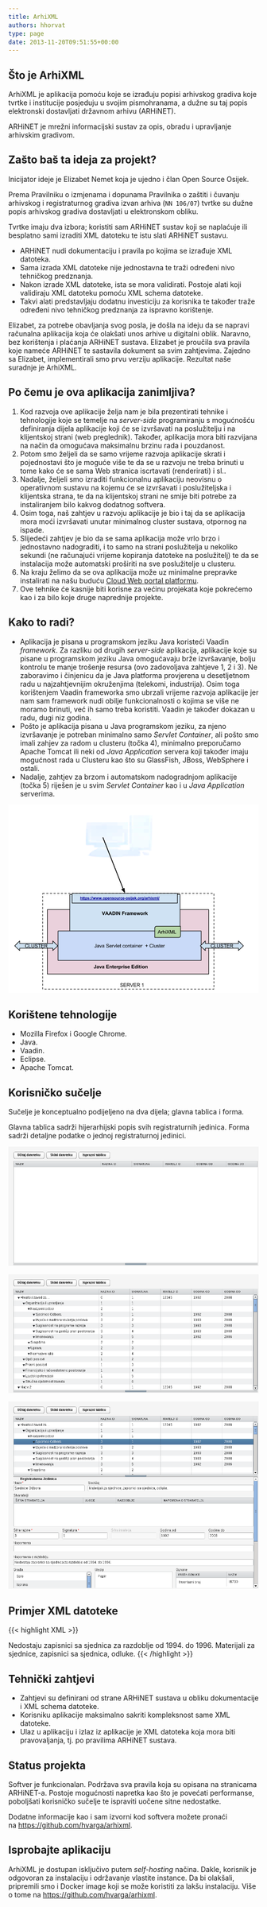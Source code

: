 ```yaml
---
title: ArhiXML
authors: hhorvat
type: page
date: 2013-11-20T09:51:55+00:00
---
```


## Što je ArhiXML

ArhiXML je aplikacija pomoću koje se izrađuju popisi arhivskog gradiva koje tvrtke i institucije posjeduju u svojim pismohranama, a dužne su taj popis elektronski dostavljati državnom arhivu (ARHiNET).

ARHiNET je mrežni informacijski sustav za opis, obradu i upravljanje arhivskim gradivom.

## Zašto baš ta ideja za projekt?

Inicijator ideje je Elizabet Nemet koja je ujedno i član Open Source Osijek.

Prema Pravilniku o izmjenama i dopunama Pravilnika o zaštiti i čuvanju arhivskog i registraturnog gradiva izvan arhiva (`NN 106/07`) tvrtke su dužne popis arhivskog gradiva dostavljati u elektronskom obliku.

Tvrtke imaju dva izbora; koristiti sam ARHiNET sustav koji se naplaćuje ili besplatno sami izraditi XML datoteku te istu slati ARHiNET sustavu.

- ARHiNET nudi dokumentaciju i pravila po kojima se izrađuje XML datoteka.
- Sama izrada XML datoteke nije jednostavna te traži određeni nivo tehničkog predznanja.
- Nakon izrade XML datoteke, ista se mora validirati. Postoje alati koji validiraju XML datoteku pomoću XML schema datoteke.
- Takvi alati predstavljaju dodatnu investiciju za korisnika te također traže određeni nivo tehničkog predznanja za ispravno korištenje.

Elizabet, za potrebe obavljanja svog posla, je došla na ideju da se napravi računalna aplikacija koja će olakšati unos arhive u digitalni oblik. Naravno, bez korištenja i plaćanja ARHiNET sustava. Elizabet je proučila sva pravila koje nameće ARHiNET te sastavila dokument sa svim zahtjevima. Zajedno sa Elizabet, implementirali smo prvu verziju aplikacije. Rezultat naše suradnje je ArhiXML.

## Po čemu je ova aplikacija zanimljiva?

1. Kod razvoja ove aplikacije želja nam je bila prezentirati tehnike i tehnologije koje se temelje na *server-side* programiranju s mogućnošću definiranja dijela aplikacije koji će se izvršavati na poslužitelju i na klijentskoj strani (web preglednik). Također, aplikacija mora biti razvijana na način da omogućava maksimalnu brzinu rada i pouzdanost.
2. Potom smo željeli da se samo vrijeme razvoja aplikacije skrati i pojednostavi što je moguće više te da se u razvoju ne treba brinuti u tome kako će se sama Web stranica iscrtavati (renderirati) i sl..
3. Nadalje, željeli smo izraditi funkcionalnu aplikaciju neovisnu o operativnom sustavu na kojemu će se izvršavati i poslužiteljska i klijentska strana, te da na klijentskoj strani ne smije biti potrebe za instaliranjem bilo kakvog dodatnog softvera.
4. Osim toga, naš zahtjev u razvoju aplikacije je bio i taj da se aplikacija mora moći izvršavati unutar minimalnog cluster sustava, otpornog na ispade.
5. Slijedeći zahtjev je bio da se sama aplikacija može vrlo brzo i jednostavno nadograditi, i to samo na strani poslužitelja u nekoliko sekundi (ne računajući vrijeme kopiranja datoteke na poslužitelj) te da se instalacija može automatski proširiti na sve poslužitelje u clusteru.
6. Na kraju želimo da se ova aplikacija može uz minimalne prepravke instalirati na našu buduću [Cloud Web portal platformu][1].
7. Ove tehnike će kasnije biti korisne za većinu projekata koje pokrećemo kao i za bilo koje druge naprednije projekte.

## Kako to radi?

- Aplikacija je pisana u programskom jeziku Java koristeći Vaadin *framework*. Za razliku od drugih *server-side* aplikacija, aplikacije koje su pisane u programskom jeziku Java omogućavaju brže izvršavanje, bolju kontrolu te manje trošenje resursa (ovo zadovoljava zahtjeve 1, 2 i 3). Ne zaboravimo i činjenicu da je Java platforma provjerena u desetljetnom radu u najzahtjevnijim okruženjima (telekomi, industrija). Osim toga korištenjem Vaadin frameworka smo ubrzali vrijeme razvoja aplikacije jer nam sam framework nudi obilje funkcionalnosti o kojima se više ne moramo brinuti, već ih samo treba koristiti. Vaadin je također dokazan u radu, dugi niz godina.
- Pošto je aplikacija pisana u Java programskom jeziku, za njeno izvršavanje je potreban minimalno samo *Servlet Container*, ali pošto smo imali zahjev za radom u clusteru (točka 4), minimalno preporučamo Apache Tomcat ili neki od *Java Application* servera koji također imaju mogućnost rada u Clusteru kao što su GlassFish, JBoss, WebSphere i ostali.
- Nadalje, zahtjev za brzom i automatskom nadogradnjom aplikacije (točka 5) riješen je u svim *Servlet Container* kao i u *Java Application* serverima.

![Logička shema rada](ArhiXML3.png)

## Korištene tehnologije

- Mozilla Firefox i Google Chrome.
- Java.
- Vaadin.
- Eclipse.
- Apache Tomcat.

## Korisničko sučelje

Sučelje je konceptualno podijeljeno na dva dijela; glavna tablica i forma.

Glavna tablica sadrži hijerarhijski popis svih registraturnih jedinica. Forma sadrži detaljne podatke o jednoj registraturnoj jedinici.

![Sučelje koje prikazuje praznu tablicu](sucelje-prazna-tablica.png)

![Sučelje koje prikazuje tablicu sa podacima](sucelje-tablica-sa-podacima.png)

![Sučelje koje prikazuje tablicu sa podacima i formom](sucelje-tablica-sa-podacima-i-formom.png)

## Primjer XML datoteke

{{< highlight XML >}}
<?xml version="1.0" standalone="yes"?>
<ARHiNET xmlns="http://arhinet.arhiv.hr/ARHiNET.xsd">
<RegistraturnaJedinica ImateljId="12345" RazinaId="0" Signatura="1" Naziv="Hrvatski zavod za ..." GodinaOd="1992" GodinaDo="2008">
    <Stvaratelj StvarateljId="98765" UlogaId="1"/>
    <RegistraturnaJedinica RazinaId="1" Signatura="1" Naziv="Organizacija i upravljanje">
        <RegistraturnaJedinica RazinaId="2" Signatura="1" Naziv="Nadzorni odbor">
            <RegistraturnaJedinica RazinaId="3" Signatura="1" Naziv="Sjednice Odbora" GodinaOd="1992" GodinaDo="2008">
                <NapomenaORazdoblju>Nedostaju zapisnici sa sjednica za razdoblje od 1994. do 1996.</NapomenaORazdoblju>
                <Sadrzaj>Materijali za sjednice, zapisnici sa sjednica, odluke.</Sadrzaj>
                <Gradja KomPodvrstaId="1"/>
                <Medij VrstaMedijaId="1"/>
                <KolicinaArhivskihJedinica MjernaJedinicaId="1" Kolicina="1"/>
                <KolicinaTehnickihJedinica VrstaTehnickeJediniceId="91" Kolicina="14"/>
                <KolicinaTehnickihJedinica VrstaTehnickeJediniceId="23" Kolicina="1"/>
            </RegistraturnaJedinica>
            <RegistraturnaJedinica RazinaId="3" Signatura="2" Naziv="Izvješća o nadzoru vođenja poslova" GodinaOd="1993" GodinaDo="2008">
                <Gradja KomPodvrstaId="1"/>
                <Medij VrstaMedijaId="1"/>
                <KolicinaArhivskihJedinica MjernaJedinicaId="1" Kolicina="0.3"/>
                <KolicinaTehnickihJedinica VrstaTehnickeJediniceId="91" Kolicina="4"/>
            </RegistraturnaJedinica>
            <RegistraturnaJedinica RazinaId="3" Signatura="3" Naziv="Suglasnost na programe razvoja" GodinaOd="1993" GodinaDo="2008">
                <Gradja KomPodvrstaId="1"/>
                <Medij VrstaMedijaId="1"/>
                <KolicinaArhivskihJedinica MjernaJedinicaId="1" Kolicina="0.1"/>
                <KolicinaTehnickihJedinica VrstaTehnickeJediniceId="91" Kolicina="1"/>
            </RegistraturnaJedinica>
            <RegistraturnaJedinica RazinaId="3" Signatura="4" Naziv="Suglasnost na godišnji plan poslovanja" GodinaOd="1993" GodinaDo="2008">
                <Gradja KomPodvrstaId="1"/>
                <Medij VrstaMedijaId="1"/>
                <KolicinaArhivskihJedinica MjernaJedinicaId="1" Kolicina="0.1"/>
                <KolicinaTehnickihJedinica VrstaTehnickeJediniceId="91" Kolicina="1"/>
            </RegistraturnaJedinica>
            <RegistraturnaJedinica RazinaId="3" Signatura="5" Naziv="Imenovanja" GodinaOd="1992" GodinaDo="2006">
                <Gradja KomPodvrstaId="1"/>
                <Medij VrstaMedijaId="1"/>
                <KolicinaTehnickihJedinica VrstaTehnickeJediniceId="23" Kolicina="1"/>
            </RegistraturnaJedinica>
        </RegistraturnaJedinica>
        <RegistraturnaJedinica RazinaId="2" Signatura="2" Naziv="Skupština"/>
        <RegistraturnaJedinica RazinaId="2" Signatura="3" Naziv="Uprava"/>
        <RegistraturnaJedinica RazinaId="2" Signatura="4" Naziv="Normativni akti"/>
    </RegistraturnaJedinica>
    <RegistraturnaJedinica RazinaId="1" Signatura="2" Naziv="Opći poslovi"/>
    <RegistraturnaJedinica RazinaId="1" Signatura="3" Naziv="Pravni poslovi"/>
    <RegistraturnaJedinica RazinaId="1" Signatura="4" Naziv="Financijsko i računovodstveno poslovanje"/>
    <RegistraturnaJedinica RazinaId="1" Signatura="5" Naziv="Ljudski potencijali"/>
    <RegistraturnaJedinica RazinaId="1" Signatura="6" Naziv="Stručna djelatnost zavoda"/>
</RegistraturnaJedinica>
</ARHiNET>
{{< /highlight >}}

## Tehnički zahtjevi

- Zahtjevi su definirani od strane ARHiNET sustava u obliku dokumentacije i XML schema datoteke.
- Korisniku aplikacije maksimalno sakriti kompleksnost same XML datoteke.
- Ulaz u aplikaciju i izlaz iz aplikacije je XML datoteka koja mora biti pravovaljanja, tj. po pravilima ARHiNET sustava.

## Status projekta

Softver je funkcionalan. Podržava sva pravila koja su opisana na stranicama ARHiNET-a.
Postoje mogućnosti napretka kao što je povećati performanse, poboljšati korisničko sučelje te ispraviti uočene sitne nedostatke.

Dodatne informacije kao i sam izvorni kod softvera možete pronaći na https://github.com/hvarga/arhixml.

## Isprobajte aplikaciju

ArhiXML je dostupan isključivo putem *self-hosting* načina. Dakle, korisnik je odgovoran za instalaciju i održavanje vlastite instance. Da bi olakšali, pripremili smo i Docker image koji se može koristiti za lakšu instalaciju. Više o tome na https://github.com/hvarga/arhixml.

[1]: https://www.opensource-osijek.org/wordpress/razvoj-cloud-web-portal-platforme-synergy/ "Razvoj cloud web portal platforme Synergy"